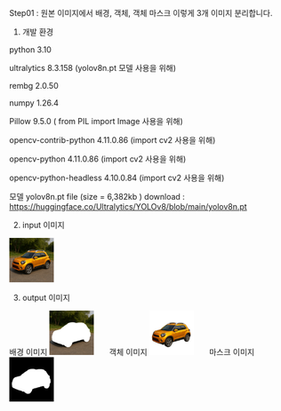 
Step01 : 원본 이미지에서 배경, 객체, 객체 마스크 이렇게 3개 이미지 분리합니다.

1. 개발 환경

python 3.10

ultralytics 8.3.158 (yolov8n.pt 모델 사용을 위해)

rembg 2.0.50

numpy 1.26.4

Pillow 9.5.0 ( from PIL import Image 사용을 위해)

opencv-contrib-python        4.11.0.86 (import cv2 사용을 위해)

opencv-python                4.11.0.86 (import cv2 사용을 위해)

opencv-python-headless       4.10.0.84 (import cv2 사용을 위해)

모델 yolov8n.pt file (size = 6,382kb ) download : https://huggingface.co/Ultralytics/YOLOv8/blob/main/yolov8n.pt

2. input 이미지

<img src='https://raw.githubusercontent.com/ravendev-team/ravendev-ai/refs/heads/main/Step01/input/input.png' width=80 height=80/>

3. output 이미지

배경 이미지 <img src='https://raw.githubusercontent.com/ravendev-team/ravendev-ai/refs/heads/main/Step01/output/background.png' width=80 height=80 /> &nbsp;&nbsp;&nbsp;&nbsp;&nbsp;
객체 이미지 <img src='https://raw.githubusercontent.com/ravendev-team/ravendev-ai/refs/heads/main/Step01/output/output_no_bg.png' width=80 height=80 /> &nbsp;&nbsp;&nbsp;&nbsp;&nbsp;
마스크 이미지 <img src='https://raw.githubusercontent.com/ravendev-team/ravendev-ai/refs/heads/main/Step01/output/masks/debug_full_mask.png' width=80 height=80 /> 



